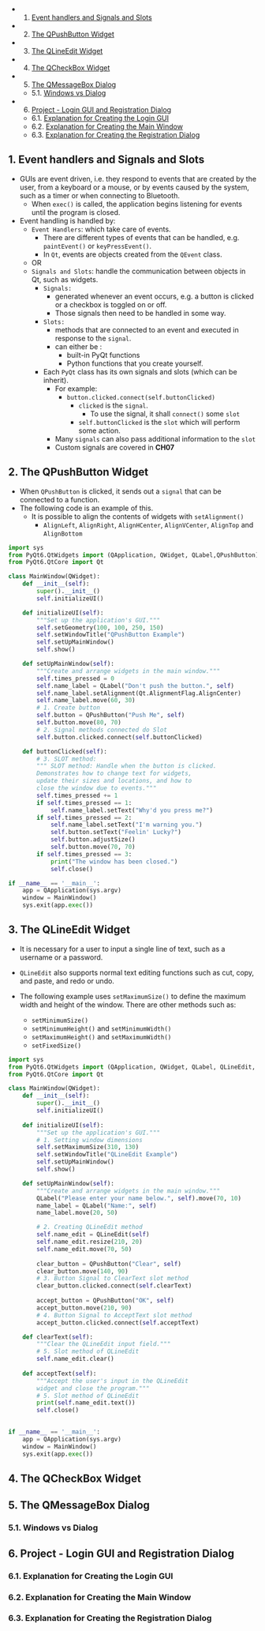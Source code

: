 <!-- vscode-markdown-toc -->
* 1. [Event handlers and Signals and Slots](#EventhandlersandSignalsandSlots)
* 2. [The QPushButton Widget](#TheQPushButtonWidget)
* 3. [The QLineEdit Widget](#TheQLineEditWidget)
* 4. [The QCheckBox Widget](#TheQCheckBoxWidget)
* 5. [The QMessageBox Dialog](#TheQMessageBoxDialog)
	* 5.1. [Windows vs Dialog](#WindowsvsDialog)
* 6. [Project - Login GUI and Registration Dialog](#Project-LoginGUIandRegistrationDialog)
	* 6.1. [Explanation for Creating the Login GUI](#ExplanationforCreatingtheLoginGUI)
	* 6.2. [Explanation for Creating the Main Window](#ExplanationforCreatingtheMainWindow)
	* 6.3. [Explanation for Creating the Registration Dialog](#ExplanationforCreatingtheRegistrationDialog)

<!-- vscode-markdown-toc-config
	numbering=true
	autoSave=true
	/vscode-markdown-toc-config -->
<!-- /vscode-markdown-toc -->

##  1. <a name='EventhandlersandSignalsandSlots'></a>Event handlers and Signals and Slots
- GUIs are event driven, i.e. they respond to events that are created by the user,
from a keyboard or a mouse, or by events caused by the system, such as a timer or when
connecting to Bluetooth.
  - When `exec()` is called, the application begins listening for events until
the program is closed.
- Event handling is handled by:
  - `Event Handlers`: which take care of events. 
    - There are different types of events that can be handled, e.g. `paintEvent()`  or `keyPressEvent()`.
    - In `Qt`, events are objects created from the `QEvent` class.
  - OR
  - `Signals and Slots`: handle the communication between objects in Qt, such as widgets.
    - `Signals:` 
      - generated whenever an event occurs, e.g. a button is clicked or a checkbox is toggled on or off.
      - Those signals then need to be handled in some way.
    - `Slots:` 
      - methods that are connected to an event and executed in response to the `signal`.
      - can either be :
        - built-in PyQt functions 
        - Python functions that you create yourself.
    - Each `PyQt` class has its own signals and slots (which can be inherit).
      - For example:
        - `button.clicked.connect(self.buttonClicked)`
          - `clicked` is the `signal`.
            - To use the signal, it shall `connect()` some `slot`
          - `self.buttonClicked` is the `slot` which will perform some action.
      - Many `signals` can also pass additional information to the `slot`
      - Custom signals are covered in **CH07**
##  2. <a name='TheQPushButtonWidget'></a>The QPushButton Widget
- When `QPushButton`  is clicked, it sends out a `signal` that can be connected to
a function.
- The following code is an example of this.
  - It is possible to align the contents of widgets with `setAlignment()`
    - `AlignLeft`, `AlignRight`, `AlignHCenter`, `AlignVCenter`, `AlignTop` and `AlignBottom`


``` python
import sys
from PyQt6.QtWidgets import (QApplication, QWidget, QLabel,QPushButton)
from PyQt6.QtCore import Qt

class MainWindow(QWidget):
    def __init__(self):
        super().__init__()
        self.initializeUI()

    def initializeUI(self):
        """Set up the application's GUI."""
        self.setGeometry(100, 100, 250, 150)
        self.setWindowTitle("QPushButton Example")
        self.setUpMainWindow()
        self.show()

    def setUpMainWindow(self):
        """Create and arrange widgets in the main window."""
        self.times_pressed = 0
        self.name_label = QLabel("Don't push the button.", self)
        self.name_label.setAlignment(Qt.AlignmentFlag.AlignCenter)
        self.name_label.move(60, 30)
        # 1. Create button
        self.button = QPushButton("Push Me", self)
        self.button.move(80, 70)
        # 2. Signal methods connected do Slot
        self.button.clicked.connect(self.buttonClicked)

    def buttonClicked(self):
        # 3. SLOT method:
        """ SLOT method: Handle when the button is clicked.
        Demonstrates how to change text for widgets,
        update their sizes and locations, and how to
        close the window due to events."""
        self.times_pressed += 1
        if self.times_pressed == 1:
            self.name_label.setText("Why'd you press me?")
        if self.times_pressed == 2:
            self.name_label.setText("I'm warning you.")
            self.button.setText("Feelin' Lucky?")
            self.button.adjustSize()
            self.button.move(70, 70)
        if self.times_pressed == 3:
            print("The window has been closed.")
            self.close()

if __name__ == '__main__':
    app = QApplication(sys.argv)
    window = MainWindow()
    sys.exit(app.exec())
```

##  3. <a name='TheQLineEditWidget'></a>The QLineEdit Widget
- It is necessary for a user to input a single line of text, such as a username or a
password.
- `QLineEdit` also supports normal text editing functions such as cut, copy, and paste, and redo or undo.

- The following example uses `setMaximumSize()` to define the maximum width and height of the window. There are other methods such as:
  - `setMinimumSize()`
  - `setMinimumHeight()` and `setMinimumWidth()`
  - `setMaximumHeight()` and `setMaximumWidth()`
  - `setFixedSize()`
``` python
import sys
from PyQt6.QtWidgets import (QApplication, QWidget, QLabel, QLineEdit, QPushButton)
from PyQt6.QtCore import Qt

class MainWindow(QWidget):
    def __init__(self):
        super().__init__()
        self.initializeUI()
    
    def initializeUI(self):
        """Set up the application's GUI."""
        # 1. Setting window dimensions
        self.setMaximumSize(310, 130)
        self.setWindowTitle("QLineEdit Example")
        self.setUpMainWindow()
        self.show()

    def setUpMainWindow(self):
        """Create and arrange widgets in the main window."""
        QLabel("Please enter your name below.", self).move(70, 10)
        name_label = QLabel("Name:", self)
        name_label.move(20, 50)

        # 2. Creating QLineEdit method
        self.name_edit = QLineEdit(self)
        self.name_edit.resize(210, 20)
        self.name_edit.move(70, 50)
        
        clear_button = QPushButton("Clear", self)
        clear_button.move(140, 90)
        # 3. Button Signal to ClearText slot method 
        clear_button.clicked.connect(self.clearText)
        
        accept_button = QPushButton("OK", self)
        accept_button.move(210, 90)
        # 4. Button Signal to AcceptText slot method
        accept_button.clicked.connect(self.acceptText)

    def clearText(self):
        """Clear the QLineEdit input field."""
        # 5. Slot method of QLineEdit
        self.name_edit.clear()
    
    def acceptText(self):
        """Accept the user's input in the QLineEdit
        widget and close the program."""
        # 5. Slot method of QLineEdit
        print(self.name_edit.text())
        self.close()
        

if __name__ == '__main__':
    app = QApplication(sys.argv)
    window = MainWindow()
    sys.exit(app.exec())
```
##  4. <a name='TheQCheckBoxWidget'></a>The QCheckBox Widget

##  5. <a name='TheQMessageBoxDialog'></a>The QMessageBox Dialog

###  5.1. <a name='WindowsvsDialog'></a>Windows vs Dialog

##  6. <a name='Project-LoginGUIandRegistrationDialog'></a>Project - Login GUI and Registration Dialog

###  6.1. <a name='ExplanationforCreatingtheLoginGUI'></a>Explanation for Creating the Login GUI

###  6.2. <a name='ExplanationforCreatingtheMainWindow'></a>Explanation for Creating the Main Window

###  6.3. <a name='ExplanationforCreatingtheRegistrationDialog'></a>Explanation for Creating the Registration Dialog